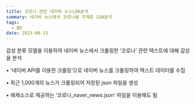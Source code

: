 ```yaml
---
title: 코로나 관련 네이버 뉴스LDA분석
summary: 네이버 뉴스에서 코로나를 주제로 LDA분석
tags:
  - BD
date: 2023-06-15
---
```


감성 분류 모델을 이용하여 네이버 뉴스에서 크롤링한 ‘코로나’ 관련 텍스트에 대해 감성을 분석


• ‘네이버 API를 이용한 크롤링’으로 네이버 뉴스를 크롤링하여 텍스트 데이터를 수집

• 최근 1,000개의 뉴스가 크롤링되어 저장된 json 파일을 생성

• 예제소스로 제공하는 ‘코로나_naver_news.json’ 파일을 이용해도 됨